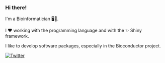 ### Hi there!

I'm a Bioinformatician 🖥️:dna:.

I :heart: working with the [<i class="fab fa-r-project"></i>](https://www.r-project.org) programming language and with the ✨ Shiny framework.

I like to develop software packages, especially in the Bioconductor project.

[![Twitter](https://img.shields.io/twitter/url?label=follow&logo=twitter&url=https://twitter.com/FedeBioinfo)](https://twitter.com/FedeBioinfo)
